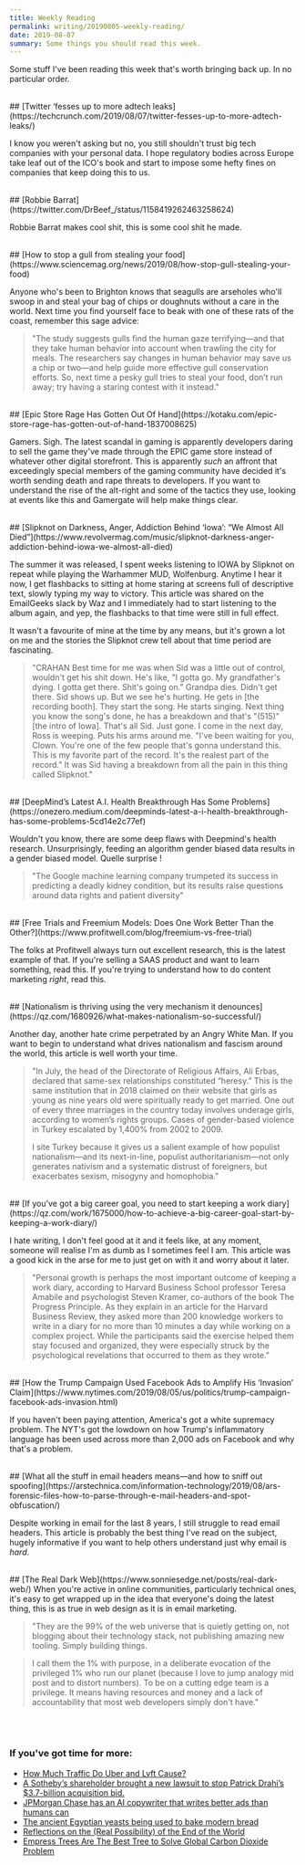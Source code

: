 ```yaml
---
title: Weekly Reading
permalink: writing/20190805-weekly-reading/
date: 2019-08-07
summary: Some things you should read this week.
---
```


Some stuff I've been reading this week that's worth bringing back up. In no particular order.

<br />
## [Twitter ‘fesses up to more adtech leaks](https://techcrunch.com/2019/08/07/twitter-fesses-up-to-more-adtech-leaks/)

I know you weren't asking but no, you still shouldn't trust big tech companies with your personal data. I hope regulatory bodies across Europe take leaf out of the ICO's book and start to impose some hefty fines on companies that keep doing this to us.

<br />
## [Robbie Barrat](https://twitter.com/DrBeef_/status/1158419262463258624)

Robbie Barrat makes cool shit, this is some cool shit he made.

<br />
## [How to stop a gull from stealing your food](https://www.sciencemag.org/news/2019/08/how-stop-gull-stealing-your-food)

Anyone who's been to Brighton knows that seagulls are arseholes who'll swoop in and steal your bag of chips or doughnuts without a care in the world. Next time you find yourself face to beak with one of these rats of the coast, remember this sage advice:

>"The study suggests gulls find the human gaze terrifying—and that they take human behavior into account when trawling the city for meals. The researchers say changes in human behavior may save us a chip or two—and help guide more effective gull conservation efforts. So, next time a pesky gull tries to steal your food, don’t run away; try having a staring contest with it instead."

<br />
## [Epic Store Rage Has Gotten Out Of Hand](https://kotaku.com/epic-store-rage-has-gotten-out-of-hand-1837008625)

Gamers. Sigh. The latest scandal in gaming is apparently developers daring to sell the game they've made through the EPIC game store instead of whatever other digital storefront. This is apparently *such* an affront that exceedingly special members of the gaming community have decided it's worth sending death and rape threats to developers. If you want to understand the rise of the alt-right and some of the tactics they use, looking at events like this and Gamergate will help make things clear.

<br />
## [Slipknot on Darkness, Anger, Addiction Behind ‘Iowa’: “We Almost All Died”](https://www.revolvermag.com/music/slipknot-darkness-anger-addiction-behind-iowa-we-almost-all-died)

The summer it was released, I spent weeks listening to IOWA by Slipknot on repeat while playing the Warhammer MUD, Wolfenburg. Anytime I hear it now, I get flashbacks to sitting at home staring at screens full of descriptive text, slowly typing my way to victory. This article was shared on the EmailGeeks slack by Waz and I immediately had to start listening to the album again, and yep, the flashbacks to that time were still in full effect. 

It wasn't a favourite of mine at the time by any means, but it's grown a lot on me and the stories the Slipknot crew tell about that time period are fascinating. 

>"CRAHAN Best time for me was when Sid was a little out of control, wouldn't get his shit down. He's like, "I gotta go. My grandfather's dying. I gotta get there. Shit's going on." Grandpa dies. Didn't get there. Sid shows up. But we see he's hurting. He gets in [the recording booth]. They start the song. He starts singing. Next thing you know the song's done, he has a breakdown and that's "(515)" [the intro of Iowa]. That's all Sid. Just gone. I come in the next day, Ross is weeping. Puts his arms around me. "I've been waiting for you, Clown. You're one of the few people that's gonna understand this. This is my favorite part of the record. It's the realest part of the record." It was Sid having a breakdown from all the pain in this thing called Slipknot."

<br />
## [DeepMind’s Latest A.I. Health Breakthrough Has Some Problems](https://onezero.medium.com/deepminds-latest-a-i-health-breakthrough-has-some-problems-5cd14e2c77ef)

Wouldn't you know, there are some deep flaws with Deepmind's health research. Unsurprisingly, feeding an algorithm gender biased data results in a gender biased model. Quelle surprise ! 

>"The Google machine learning company trumpeted its success in predicting a deadly kidney condition, but its results raise questions around data rights and patient diversity"

<br />
## [Free Trials and Freemium Models: Does One Work Better Than the Other?](https://www.profitwell.com/blog/freemium-vs-free-trial)

The folks at Profitwell always turn out excellent research, this is the latest example of that. If you're selling a SAAS product and want to learn something, read this. If you're trying to understand how to do content marketing *right*, read this.

<br />
## [Nationalism is thriving using the very mechanism it denounces](https://qz.com/1680926/what-makes-nationalism-so-successful/)

Another day, another hate crime perpetrated by an Angry White Man.  If you want to begin to understand what drives nationalism and fascism around the world, this article is well worth your time.

>"In July, the head of the Directorate of Religious Affairs, Ali Erbas, declared that same-sex relationships constituted “heresy.” This is the same institution that in 2018 claimed on their website that girls as young as nine years old were spiritually ready to get married. One out of every three marriages in the country today involves underage girls, according to women’s rights groups. Cases of gender-based violence in Turkey escalated by 1,400% from 2002 to 2009.
>
>I site Turkey because it gives us a salient example of how populist nationalism—and its next-in-line, populist authoritarianism—not only generates nativism and a systematic distrust of foreigners, but exacerbates sexism, misogyny and homophobia."

<br />
## [If you’ve got a big career goal, you need to start keeping a work diary](https://qz.com/work/1675000/how-to-achieve-a-big-career-goal-start-by-keeping-a-work-diary/)

I hate writing, I don't feel good at it and it feels like, at any moment, someone will realise I'm as dumb as I sometimes feel I am. This article was a good kick in the arse for me to just get on with it and worry about it later. 

>"Personal growth is perhaps the most important outcome of keeping a work diary, according to Harvard Business School professor Teresa Amabile and psychologist Steven Kramer, co-authors of the book The Progress Principle. As they explain in an article for the Harvard Business Review, they asked more than 200 knowledge workers to write in a diary for no more than 10 minutes a day while working on a complex project. While the participants said the exercise helped them stay focused and organized, they were especially struck by the psychological revelations that occurred to them as they wrote."

<br />
## [How the Trump Campaign Used Facebook Ads to Amplify His ‘Invasion’ Claim](https://www.nytimes.com/2019/08/05/us/politics/trump-campaign-facebook-ads-invasion.html)

If you haven't been paying attention, America's got a white supremacy problem. The NYT's got the lowdown on how Trump's inflammatory language has been used across more than 2,000 ads on Facebook and why that's a problem.

<br />
## [What all the stuff in email headers means—and how to sniff out spoofing](https://arstechnica.com/information-technology/2019/08/ars-forensic-files-how-to-parse-through-e-mail-headers-and-spot-obfuscation/)

Despite working in email for the last 8 years, I still struggle to read email headers. This article is probably the best thing I've read on the subject, hugely informative if you want to help others understand just why email is *hard*.

<br />
## [The Real Dark Web](https://www.sonniesedge.net/posts/real-dark-web/)
When you're active in online communities, particularly technical ones, it's easy to get wrapped up in the idea that everyone's doing the latest thing, this is as true in web design as it is in email marketing. 

>"They are the 99% of the web universe that is quietly getting on, not blogging about their technology stack, not publishing amazing new tooling. Simply building things.

>I call them the 1% with purpose, in a deliberate evocation of the privileged 1% who run our planet (because I love to jump analogy mid post and to distort numbers). To be on a cutting edge team is a privilege. It means having resources and money and a lack of accountability that most web developers simply don't have."

<br /><br />
### If you've got time for more:

* [How Much Traffic Do Uber and Lyft Cause?](https://www.citylab.com/transportation/2019/08/uber-lyft-traffic-congestion-ride-hailing-cities-drivers-vmt/595393/)
* [A Sotheby’s shareholder brought a new lawsuit to stop Patrick Drahi’s $3.7-billion acquisition bid.](https://www.artsy.net/news/artsy-editorial-sothebys-shareholder-brought-new-lawsuit-patrick-drahis-37-billion-acquisition-bid)
* [JPMorgan Chase has an AI copywriter that writes better ads than humans can](https://qz.com/work/1682579/jpmorgan-chase-chooses-ai-copywriter-persado-to-write-ads)
* [The ancient Egyptian yeasts being used to bake modern bread](https://www.bbc.co.uk/news/world-us-canada-49262255)
* [Reflections on the (Real Possibility) of the End of the World](https://ieet.org/index.php/IEET2/more/Messerly20190808)
* [Empress Trees Are The Best Tree to Solve Global Carbon Dioxide Problem](https://www.nextbigfuture.com/2019/08/empress-trees-are-the-best-tree-to-solve-global-carbon-dioxide-problem.html)